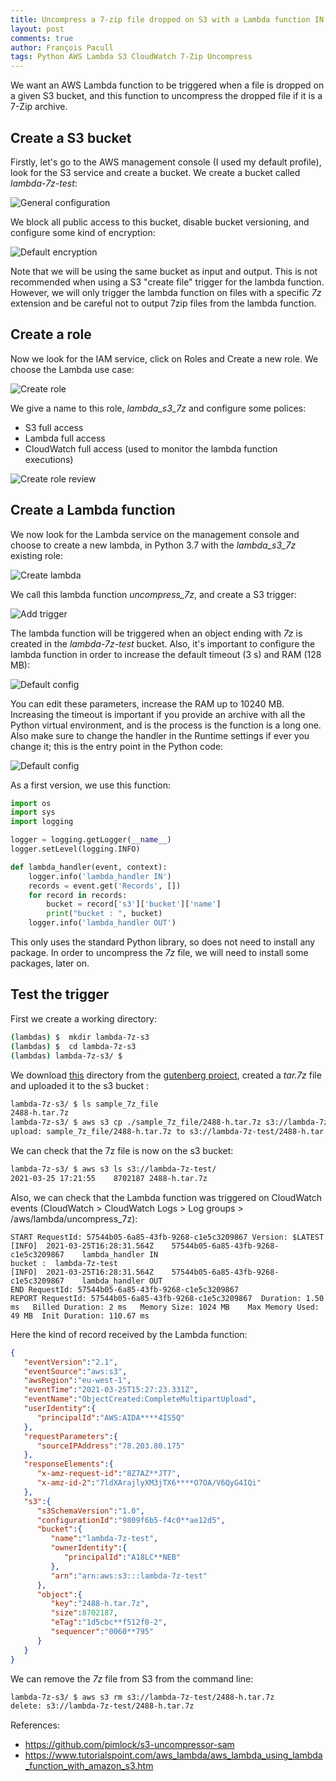 ```yaml
---
title: Uncompress a 7-zip file dropped on S3 with a Lambda function IN PROGRESS
layout: post
comments: true
author: François Pacull
tags: Python AWS Lambda S3 CloudWatch 7-Zip Uncompress
---
```



We want an AWS Lambda function to be triggered when a file is dropped on a given S3 bucket, and this function to uncompress the dropped file if it is a 7-Zip archive.

## Create a S3 bucket

Firstly, let's go to the AWS management console (I used my default profile), look for the S3 service and create a bucket. We create a bucket called *lambda-7z-test*:

![General configuration](./img/2021-03-25_01/2021-03-25_11-45_1.png)

We block all public access to this bucket, disable bucket versioning, and configure some kind of encryption:

![Default encryption](./img/2021-03-25_01/2021-03-25_11-46_2.png)

Note that we will be using the same bucket as input and output. This is not recommended when using a S3 "create file" trigger for the lambda function. However, we will only trigger the lambda function on files with a specific *7z* extension and be careful not to output 7zip files from the lambda function.

## Create a role

Now we look for the IAM service, click on Roles and Create a new role. We choose the Lambda use case:

![Create role](./img/2021-03-25_01/2021-03-25_14-45.png)

We give a name to this role, *lambda_s3_7z* and configure some polices:

- S3 full access
- Lambda full access
- CloudWatch full access (used to monitor the lambda function executions)

![Create role review](./img/2021-03-25_01/2021-03-25_14-49.png)

## Create a Lambda function

We now look for the Lambda service on the management console and choose to create a new lambda, in Python 3.7 with the *lambda_s3_7z* existing role:

![Create lambda](./img/2021-03-25_01/2021-03-25_14-50.png)

We call this lambda function *uncompress_7z*, and create a S3 trigger:

![Add trigger](./img/2021-03-25_01/2021-03-25_14-53.png)

The lambda function will be triggered when an object ending with *7z*  is created in the *lambda-7z-test* bucket. Also, it's important to configure the lambda function in order to increase the default timeout (3 s) and RAM (128 MB):

![Default config](./img/2021-03-25_01/2021-03-25_16-58_1.png)

You can edit these parameters, increase the RAM up to 10240 MB. Increasing the timeout is important if you provide an archive with all the Python virtual environment, and is the process is the function is a long one. Also make sure to change the handler in the Runtime settings if ever you change it; this is the entry point in the Python code:

 ![Default config](./img/2021-03-25_01/2021-03-25_17-16.png)

As a first version, we use this function:

```python
import os
import sys
import logging

logger = logging.getLogger(__name__)
logger.setLevel(logging.INFO)

def lambda_handler(event, context):
    logger.info('lambda_handler IN')
    records = event.get('Records', [])
    for record in records:
        bucket = record['s3']['bucket']['name']
        print("bucket : ", bucket)
    logger.info('lambda_handler OUT')
```

This only uses the standard Python library, so does not need to install any package. In order to uncompress the *7z* file, we will need to install some packages, later on.


## Test the trigger

First we create a working directory:

```bash
(lambdas) $  mkdir lambda-7z-s3
(lambdas) $  cd lambda-7z-s3
(lambdas) lambda-7z-s3/ $
```

We download [this](https://www.gutenberg.org/files/2488/2488-h/) directory from the [gutenberg project](https://www.gutenberg.org/ebooks/2488), created a *tar.7z* file and uploaded it to the s3 bucket :

```bash 
lambda-7z-s3/ $ ls sample_7z_file 
2488-h.tar.7z
lambda-7z-s3/ $ aws s3 cp ./sample_7z_file/2488-h.tar.7z s3://lambda-7z-test/
upload: sample_7z_file/2488-h.tar.7z to s3://lambda-7z-test/2488-h.tar.7z
```

We can check that the 7z file is now on the s3 bucket:

```bash 
lambda-7z-s3/ $ aws s3 ls s3://lambda-7z-test/                 
2021-03-25 17:21:55    8702187 2488-h.tar.7z
```

Also, we can check that the Lambda function was triggered on CloudWatch events (CloudWatch > CloudWatch Logs > Log groups > /aws/lambda/uncompress_7z):

```
START RequestId: 57544b05-6a85-43fb-9268-c1e5c3209867 Version: $LATEST
[INFO]	2021-03-25T16:28:31.564Z	57544b05-6a85-43fb-9268-c1e5c3209867	lambda_handler IN
bucket :  lambda-7z-test
[INFO]	2021-03-25T16:28:31.564Z	57544b05-6a85-43fb-9268-c1e5c3209867	lambda_handler OUT
END RequestId: 57544b05-6a85-43fb-9268-c1e5c3209867
REPORT RequestId: 57544b05-6a85-43fb-9268-c1e5c3209867	Duration: 1.50 ms	Billed Duration: 2 ms	Memory Size: 1024 MB	Max Memory Used: 49 MB	Init Duration: 110.67 ms	
```


Here the kind of record received by the Lambda function:

```json
{
   "eventVersion":"2.1",
   "eventSource":"aws:s3",
   "awsRegion":"eu-west-1",
   "eventTime":"2021-03-25T15:27:23.331Z",
   "eventName":"ObjectCreated:CompleteMultipartUpload",
   "userIdentity":{
      "principalId":"AWS:AIDA****4IS5Q"
   },
   "requestParameters":{
      "sourceIPAddress":"78.203.80.175"
   },
   "responseElements":{
      "x-amz-request-id":"8Z7AZ**JT7",
      "x-amz-id-2":"7ldXArajlyXM3jTX6****O7OA/V6QyG4IQi"
   },
   "s3":{
      "s3SchemaVersion":"1.0",
      "configurationId":"9809f6b5-f4c0**ae12d5",
      "bucket":{
         "name":"lambda-7z-test",
         "ownerIdentity":{
            "principalId":"A18LC**NEB"
         },
         "arn":"arn:aws:s3:::lambda-7z-test"
      },
      "object":{
         "key":"2488-h.tar.7z",
         "size":8702187,
         "eTag":"1d5cbc**f512f0-2",
         "sequencer":"0060**795"
      }
   }
}
```

We can remove the *7z* file from S3 from the command line:

```bash
lambda-7z-s3/ $ aws s3 rm s3://lambda-7z-test/2488-h.tar.7z                  
delete: s3://lambda-7z-test/2488-h.tar.7z
```


References:

- https://github.com/pimlock/s3-uncompressor-sam  
- https://www.tutorialspoint.com/aws_lambda/aws_lambda_using_lambda_function_with_amazon_s3.htm